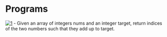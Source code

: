 # Programs

[![1](https://img.shields.io/badge/leetcode%20prog-f89d16)](https://leetcode.com/problems/two-sum/description/) - Given an array of integers nums and an integer target, return indices of the two numbers such that they add up to target.
